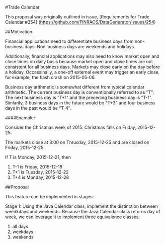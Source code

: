 #Trade Calendar

This proposal was originally outlined in issue, [Requirements for Trade Calendar #254] (https://github.com/FINRAOS/DataGenerator/issues/254)

##Motivation

Financial applications need to differentiate business days from non-business days. Non-business days are weekends and holidays.

Additionally, financial applications may also need to know market open and close times on daily basis because market open and close times are not consistent for all business days. Markets may close early on the day before a holiday. Occassinally, a one-off external event may trigger an early close, for example, the flash crash on 2015-05-06. 

Business day arithmetic is somewhat different from typical calendar arithmetic. The current business day is conventionally referred to as "T". The next business day is "T+1" and the preceding business day is "T-1". Simlarily, 3 business days in the future would be "T+3" and four business days in the past would be "T-4". 

####Example:

Consider the Christmas week of 2015. Christmas falls on Friday, 2015-12-25:

The markets close at 3:00 on Thrusday, 2015-12-25 and are closed on Friday, 2015-12-25. 

 If T is Monday, 2015-12-21, then  
  1. T-1 is Friday, 2015-12-18  
  1. T+1 is Tuesday, 2015-12-22  
  1. T+4 is Monday, 2015-12-28

##Proposal

This feature can be implemented in stages:

Stage 1: Using the Java Calendar class, implement the distinction between weedkdays and weekends. Because the Java Calendar class returns day of week, we can leverage it to implement three equivalence classes:
 1. all days
 1. weekdays
 1. weekends
